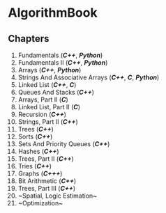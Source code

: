 # AlgorithmBook

## Chapters

1. Fundamentals (***C++***, ***Python***)
2. Fundamentals II (***C++***, ***Python***)
3. Arrays (***C++***, ***Python***)
4. Strings And Associative Arrays (***C++***, ***C***, ***Python***)
5. Linked List (***C++***, ***C***)
6. Queues And Stacks (***C++***)
7. Arrays, Part II (***C***)
8. Linked List, Part II (***C***)
9. Recursion (***C++***)
10. Strings, Part II (***C++***)
11. Trees (***C++***)
12. Sorts (***C++***)
13. Sets And Priority Queues (***C++***)
14. Hashes (***C++***)
15. Trees, Part II (***C++***)
16. Tries (***C++***)
17. Graphs (***C+++***)
18. Bit Arithmetic (***C++***)
19. Trees, Part III (***C++***)
20. ~Spatial, Logic Estimation~
21. ~Optimization~
